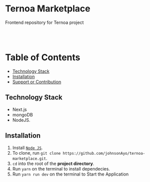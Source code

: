 # Ternoa Marketplace
Frontend repository for Ternoa project

<br />
<br />

# Table of Contents
- [Technology Stack](#technology-stack)
- [Installation](#installation)
- [Support or Contribution](#Support~Contribution)

## Technology Stack
- Next.js
- mongoDB
- NodeJS.

## Installation
1. Install [`Node JS`](https://nodejs.org/en/).
2. To clone, run `git clone https://github.com/johnsonAyo/ternoa-marketplace.git`.
3. `cd` into the root of the **project directory**.
4. Run `yarn` on the terminal to install dependecies.
5. Run `yarn run dev` on the terminal to Start the Application

